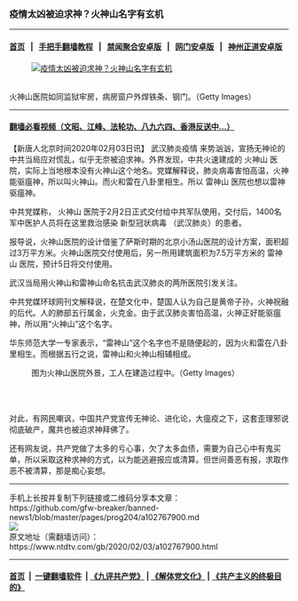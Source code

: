 ### 疫情太凶被迫求神？火神山名字有玄机
------------------------

#### [首页](https://github.com/gfw-breaker/banned-news1/blob/master/README.md) &nbsp;&nbsp;|&nbsp;&nbsp; [手把手翻墙教程](https://github.com/gfw-breaker/guides/wiki) &nbsp;&nbsp;|&nbsp;&nbsp; [禁闻聚合安卓版](https://github.com/gfw-breaker/bn-android) &nbsp;&nbsp;|&nbsp;&nbsp; [网门安卓版](https://github.com/oGate2/oGate) &nbsp;&nbsp;|&nbsp;&nbsp; [神州正道安卓版](https://github.com/SzzdOgate/update) 



<div><div class="featured_image">
 <a href="https://i.ntdtv.com/assets/uploads/2020/02/GettyImages-1198112769.jpg" target="_blank">
  <figure>
   <img alt="疫情太凶被迫求神？火神山名字有玄机" src="https://i.ntdtv.com/assets/uploads/2020/02/GettyImages-1198112769-800x450.jpg"/>
  </figure><br/>
 </a>
 <span class="caption">
  火神山医院如同监狱牢房，病房窗户外焊铁条、钢门。（Getty Images）
 </span>
</div>
</div><hr/>

#### [翻墙必看视频（文昭、江峰、法轮功、八九六四、香港反送中...）](https://github.com/gfw-breaker/banned-news1/blob/master/pages/link3.md)

<div><div class="post_content" itemprop="articleBody">
 <p>
  【新唐人北京时间2020年02月03日讯】
  <ok href="https://www.ntdtv.com/gb/442749.htm">
   武汉肺炎疫情
  </ok>
  来势汹汹，宣扬无神论的中共当局应对慌乱，似乎无奈被迫求神。外界发现，中共火速建成的
  <ok href="https://www.ntdtv.com/gb/火神山.htm">
   火神山
  </ok>
  医院，实际上当地根本没有火神山这个地名。党媒解释说，肺炎病毒害怕高温，火神能驱瘟神，所以叫火神山。而火和雷在八卦里相生。所以
  <ok href="https://www.ntdtv.com/gb/雷神山.htm">
   雷神山
  </ok>
  医院也想以雷神驱瘟神。
 </p>
 <p>
  中共党媒称，
  <ok href="https://www.ntdtv.com/gb/火神山.htm">
   火神山
  </ok>
  医院于2月2日正式交付给中共军队使用，交付后，1400名军中医护人员将在这里救治感染
  <ok href="https://www.ntdtv.com/gb/新型冠状病毒.htm">
   新型冠状病毒
  </ok>
  （武汉肺炎）的患者。
 </p>
 <p>
  报导说，火神山医院的设计借鉴了萨斯时期的北京小汤山医院的设计方案，面积超过3万平方米。火神山医院交付使用后，另一所用建筑面积为7.5万平方米的
  <ok href="https://www.ntdtv.com/gb/雷神山.htm">
   雷神山
  </ok>
  医院，预计5日将交付使用。
 </p>
 <p>
  武汉当局用火神山和雷神山命名抗击武汉肺炎的两所医院引发关注。
 </p>
 <p>
  中共党媒环球网刊文解释说，在楚文化中，楚国人认为自己是黄帝子孙，火神祝融的后代。人的肺部五行属金，火克金。由于武汉肺炎害怕高温，火神正好能驱瘟神，所以用“火神山”这个名字。
 </p>
 <p>
  华东师范大学一专家表示，“雷神山”这个名字也不是随便起的，因为火和雷在八卦里相生。而根据五行之说，雷神山和火神山相辅相成。
 </p>
 <figure class="wp-caption alignnone" id="attachment_102767667" style="width: 600px">
  <ok href="https://i.ntdtv.com/assets/uploads/2020/02/GettyImages-1198112778.jpg">
   <img alt="" class="size-medium wp-image-102767667" src="https://i.ntdtv.com/assets/uploads/2020/02/GettyImages-1198112778-600x338.jpg"/>
  </ok>
  <br/><figcaption class="wp-caption-text">
   图为火神山医院外景，工人在建造过程中。（Getty Images）
  </figcaption><br/>
 </figure><br/>
 <p>
  对此，有网民嘲讽，中国共产党宣传无神论、进化论，大瘟疫之下，这套歪理邪说彻底破产，魔共也被迫求神拜佛了。
 </p>
 <p>
  还有网友说，共产党做了太多的亏心事，欠了太多血债，需要为自己心中有鬼买单，所以采取这种求神的方式，以为能逃避报应或清算。但世间善恶有报，求取作恶不被清算，那是痴心妄想。
 </p>
</div></div>
<hr/>
手机上长按并复制下列链接或二维码分享本文章：<br/>
https://github.com/gfw-breaker/banned-news1/blob/master/pages/prog204/a102767900.md <br/>
<a href='https://github.com/gfw-breaker/banned-news1/blob/master/pages/prog204/a102767900.md'><img src='https://github.com/gfw-breaker/banned-news1/blob/master/pages/prog204/a102767900.md.png'/></a> <br/>
原文地址（需翻墙访问）：https://www.ntdtv.com/gb/2020/02/03/a102767900.html


------------------------
#### [首页](https://github.com/gfw-breaker/banned-news1/blob/master/README.md) &nbsp;|&nbsp; [一键翻墙软件](https://github.com/gfw-breaker/nogfw/blob/master/README.md) &nbsp;| [《九评共产党》](https://github.com/gfw-breaker/9ping.md/blob/master/README.md#九评之一评共产党是什么) | [《解体党文化》](https://github.com/gfw-breaker/jtdwh.md/blob/master/README.md) | [《共产主义的终极目的》](https://github.com/gfw-breaker/gczydzjmd.md/blob/master/README.md)


<img src='http://gfw-breaker.win/banned-news/pages/prog204/a102767900.md' width='0px' height='0px'/>